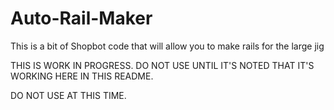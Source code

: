 Auto-Rail-Maker
===============

This is a bit of Shopbot code that will allow you to make rails for the large jig

THIS IS WORK IN PROGRESS. DO NOT USE UNTIL IT'S NOTED THAT IT'S WORKING HERE IN THIS README.

DO NOT USE AT THIS TIME.
